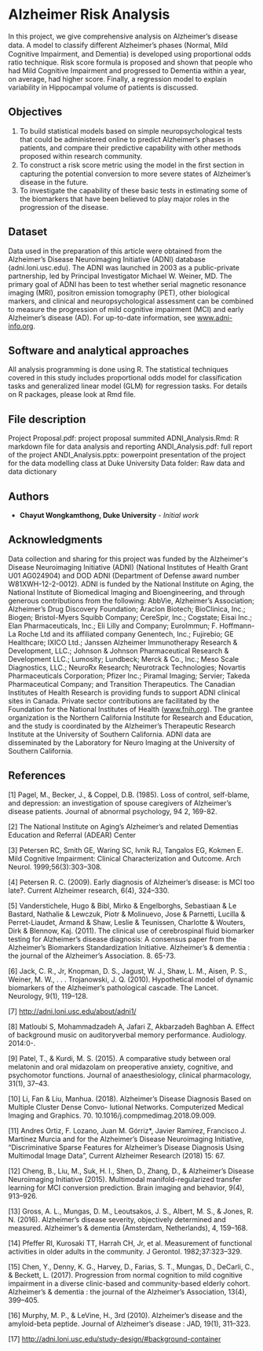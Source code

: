 # Alzheimer Risk Analysis

In this project, we give comprehensive analysis on Alzheimer’s disease data. A model to classify diﬀerent Alzheimer’s phases (Normal, Mild Cognitive Impairment, and Dementia) is developed using proportional odds ratio technique. Risk score formula is proposed and shown that people who had Mild Cognitive Impairment and progressed to Dementia within a year, on average, had higher score. Finally, a regression model to explain variability in Hippocampal volume of patients is discussed. 

## Objectives

1. To build statistical models based on simple neuropsychological tests that could be administered online to predict Alzheimer’s phases in patients, and compare their predictive capability with other methods proposed within research community. 
2. To construct a risk score metric using the model in the ﬁrst section in capturing the potential conversion to more severe states of Alzheimer’s disease in the future. 
3. To investigate the capability of these basic tests in estimating some of the biomarkers that have been believed to play major roles in the progression of the disease.

## Dataset

Data used in the preparation of this article were obtained from the Alzheimer’s Disease Neuroimaging Initiative (ADNI) database (adni.loni.usc.edu). The ADNI was launched in 2003 as a public-private partnership, led by Principal Investigator Michael W. Weiner, MD. The primary goal of ADNI has been to test whether serial magnetic resonance imaging (MRI), positron emission tomography (PET), other biological markers, and clinical and neuropsychological assessment can be combined to measure the progression of mild cognitive impairment (MCI) and early Alzheimer’s disease (AD). For up-to-date information, see www.adni-info.org.

## Software and analytical approaches

All analysis programming is done using R. The statistical techniques covered in this study includes proportional odds model for classification tasks and generalized linear model (GLM) for regression tasks. For details on R packages, please look at Rmd file.

## File description

Project Proposal.pdf: project proposal summited 
ADNI_Analysis.Rmd: R markdown file for data analysis and reporting
ANDI_Analysis.pdf: full report of the project
ANDI_Analysis.pptx: powerpoint presentation of the project for the data modelling class at Duke University
Data folder: Raw data and data dictionary

## Authors

* **Chayut Wongkamthong, Duke University** - *Initial work* 

## Acknowledgments

Data collection and sharing for this project was funded by the Alzheimer's Disease Neuroimaging Initiative (ADNI) (National Institutes of Health Grant U01 AG024904) and DOD ADNI (Department of Defense award number W81XWH-12-2-0012). ADNI is funded by the National Institute on Aging, the National Institute of Biomedical Imaging and Bioengineering, and through generous contributions from the following: AbbVie, Alzheimer’s Association; Alzheimer’s Drug Discovery Foundation; Araclon Biotech; BioClinica, Inc.; Biogen; Bristol-Myers Squibb Company; CereSpir, Inc.; Cogstate; Eisai Inc.; Elan Pharmaceuticals, Inc.; Eli Lilly and Company; EuroImmun; F. Hoffmann-La Roche Ltd and its affiliated company Genentech, Inc.; Fujirebio; GE Healthcare; IXICO Ltd.; Janssen Alzheimer Immunotherapy Research & Development, LLC.; Johnson & Johnson Pharmaceutical Research & Development LLC.; Lumosity; Lundbeck; Merck & Co., Inc.; Meso Scale Diagnostics, LLC.; NeuroRx Research; Neurotrack Technologies; Novartis Pharmaceuticals Corporation; Pfizer Inc.; Piramal Imaging; Servier; Takeda Pharmaceutical Company; and Transition Therapeutics. The Canadian Institutes of Health Research is providing funds to support ADNI clinical sites in Canada. Private sector contributions are facilitated by the Foundation for the National Institutes of Health (www.fnih.org). The grantee organization is the Northern California Institute for Research and Education, and the study is coordinated by the Alzheimer’s Therapeutic Research Institute at the University of Southern California. ADNI data are disseminated by the Laboratory for Neuro Imaging at the University of Southern California.

## References

[1] Pagel, M., Becker, J., & Coppel, D.B. (1985). Loss of control, self-blame, and depression: an investigation of spouse caregivers of Alzheimer’s disease patients. Journal of abnormal psychology, 94 2, 169-82.

[2] The National Institute on Aging’s Alzheimer’s and related Dementias Education and Referral (ADEAR) Center

[3] Petersen RC, Smith GE, Waring SC, Ivnik RJ, Tangalos EG, Kokmen E. Mild Cognitive Impairment: Clinical Characterization and Outcome. Arch Neurol. 1999;56(3):303–308.

[4] Petersen R. C. (2009). Early diagnosis of Alzheimer’s disease: is MCI too late?. Current Alzheimer research, 6(4), 324–330.

[5] Vanderstichele, Hugo & Bibl, Mirko & Engelborghs, Sebastiaan & Le Bastard, Nathalie & Lewczuk, Piotr & Molinuevo, Jose & Parnetti, Lucilla & Perret-Liaudet, Armand & Shaw, Leslie & Teunissen, Charlotte & Wouters, Dirk & Blennow, Kaj. (2011). The clinical use of cerebrospinal fluid biomarker testing for Alzheimer’s disease diagnosis: A consensus paper from the Alzheimer’s Biomarkers Standardization Initiative. Alzheimer’s & dementia : the journal of the Alzheimer’s Association. 8. 65-73.

[6] Jack, C. R., Jr, Knopman, D. S., Jagust, W. J., Shaw, L. M., Aisen, P. S., Weiner, M. W., . . . Trojanowski, J. Q. (2010). Hypothetical model of dynamic biomarkers of the Alzheimer’s pathological cascade. The Lancet. Neurology, 9(1), 119–128.

[7] http://adni.loni.usc.edu/about/adni1/

[8] Matloubi S, Mohammadzadeh A, Jafari Z, Akbarzadeh Baghban A. Effect of background music on auditoryverbal memory performance. Audiology. 2014:0-.

[9] Patel, T., & Kurdi, M. S. (2015). A comparative study between oral melatonin and oral midazolam on preoperative anxiety, cognitive, and psychomotor functions. Journal of anaesthesiology, clinical pharmacology, 31(1), 37–43.

[10] Li, Fan & Liu, Manhua. (2018). Alzheimer’s Disease Diagnosis Based on Multiple Cluster Dense Convo- lutional Networks. Computerized Medical Imaging and Graphics. 70. 10.1016/j.compmedimag.2018.09.009.

[11] Andres Ortiz, F. Lozano, Juan M. Górriz*, Javier Ramírez, Francisco J. Martínez Murcia and for the Alzheimer’s Disease Neuroimaging Initiative, “Discriminative Sparse Features for Alzheimer’s Disease Diagnosis Using Multimodal Image Data”, Current Alzheimer Research (2018) 15: 67.

[12] Cheng, B., Liu, M., Suk, H. I., Shen, D., Zhang, D., & Alzheimer’s Disease Neuroimaging Initiative (2015). Multimodal manifold-regularized transfer learning for MCI conversion prediction. Brain imaging and behavior, 9(4), 913–926.

[13] Gross, A. L., Mungas, D. M., Leoutsakos, J. S., Albert, M. S., & Jones, R. N. (2016). Alzheimer’s disease severity, objectively determined and measured. Alzheimer’s & dementia (Amsterdam, Netherlands), 4, 159–168.

[14] Pfeffer RI, Kurosaki TT, Harrah CH, Jr, et al. Measurement of functional activities in older adults in the community. J Gerontol. 1982;37:323–329.

[15] Chen, Y., Denny, K. G., Harvey, D., Farias, S. T., Mungas, D., DeCarli, C., & Beckett, L. (2017). Progression from normal cognition to mild cognitive impairment in a diverse clinic-based and community-based elderly cohort. Alzheimer’s & dementia : the journal of the Alzheimer’s Association, 13(4), 399–405.

[16] Murphy, M. P., & LeVine, H., 3rd (2010). Alzheimer’s disease and the amyloid-beta peptide. Journal of Alzheimer’s disease : JAD, 19(1), 311–323.

[17] http://adni.loni.usc.edu/study-design/#background-container
